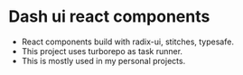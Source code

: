 # Dash ui react components

- React components build with radix-ui, stitches, typesafe.
- This project uses turborepo as task runner.
- This is mostly used in my personal projects.
